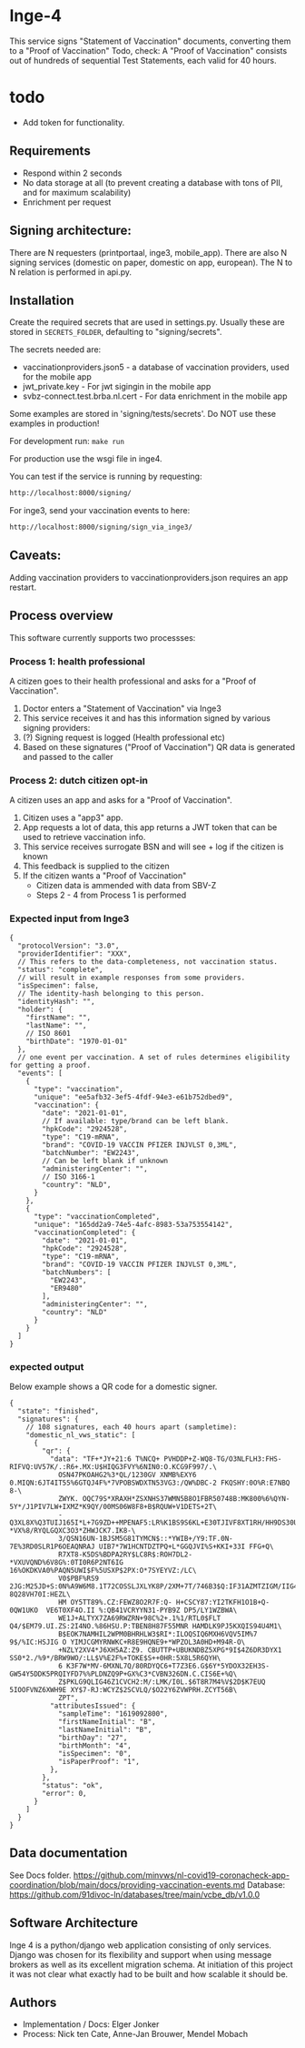 # Inge-4

This service signs "Statement of Vaccination" documents, converting them to a "Proof of Vaccination"
Todo, check: A "Proof of Vaccination" consists out of hundreds of sequential Test Statements, each valid for 40 hours.

# todo

- Add token for functionality.

## Requirements

- Respond within 2 seconds
- No data storage at all (to prevent creating a database with tons of PII, and for maximum scalability)
- Enrichment per request


## Signing architecture:
There are N requesters (printportaal, inge3, mobile_app). There are also N signing services (domestic on paper, 
domestic on app, european). The N to N relation is performed in api.py.


## Installation
Create the required secrets that are used in settings.py. Usually these are stored in 
`SECRETS_FOLDER`, defaulting to "signing/secrets".

The secrets needed are:

- vaccinationproviders.json5 - a database of vaccination providers, used for the mobile app
- jwt_private.key - For jwt sigingin in the mobile app
- svbz-connect.test.brba.nl.cert - For data enrichment in the mobile app

Some examples are stored in 'signing/tests/secrets'. Do NOT use these examples in production!

For development run:
`make run`

For production use the wsgi file in inge4.

You can test if the service is running by requesting:
```txt
http://localhost:8000/signing/
```

For inge3, send your vaccination events to here: 
```txt
http://localhost:8000/signing/sign_via_inge3/
```

## Caveats:
Adding vaccination providers to vaccinationproviders.json requires an app restart.


## Process overview

This software currently supports two processses:

### Process 1: health professional

A citizen goes to their health professional and asks for a "Proof of Vaccination".

1) Doctor enters a "Statement of Vaccination" via Inge3
2) This service receives it and has this information signed by various signing providers:
3) (?) Signing request is logged (Health professional etc)
4) Based on these signatures ("Proof of Vaccination") QR data is generated and passed to the caller

### Process 2: dutch citizen opt-in

A citizen uses an app and asks for a "Proof of Vaccination".

1) Citizen uses a "app3" app.
2) App requests a lot of data, this app returns a JWT token that can be used to retrieve vaccination info.
3) This service receives surrogate BSN and will see + log if the citizen is known
4) This feedback is supplied to the citizen
5) If the citizen wants a "Proof of Vaccination"
    - Citizen data is ammended with data from SBV-Z
    - Steps 2 - 4 from Process 1 is performed

### Expected input from Inge3

```json5
{
  "protocolVersion": "3.0",
  "providerIdentifier": "XXX",
  // This refers to the data-completeness, not vaccination status.
  "status": "complete",
  // will result in example responses from some providers.
  "isSpecimen": false,
  // The identity-hash belonging to this person.
  "identityHash": "",
  "holder": {
    "firstName": "",
    "lastName": "",
    // ISO 8601
    "birthDate": "1970-01-01"
  },
  // one event per vaccination. A set of rules determines eligibility for getting a proof.
  "events": [
    {
      "type": "vaccination",
      "unique": "ee5afb32-3ef5-4fdf-94e3-e61b752dbed9",
      "vaccination": {
        "date": "2021-01-01",
        // If available: type/brand can be left blank.
        "hpkCode": "2924528",
        "type": "C19-mRNA",
        "brand": "COVID-19 VACCIN PFIZER INJVLST 0,3ML",
        "batchNumber": "EW2243",
        // Can be left blank if unknown
        "administeringCenter": "",
        // ISO 3166-1
        "country": "NLD",
      }
    },
    {
      "type": "vaccinationCompleted",
      "unique": "165dd2a9-74e5-4afc-8983-53a753554142",
      "vaccinationCompleted": {
        "date": "2021-01-01",
        "hpkCode": "2924528",
        "type": "C19-mRNA",
        "brand": "COVID-19 VACCIN PFIZER INJVLST 0,3ML",
        "batchNumbers": [
          "EW2243",
          "ER9480"
        ],
        "administeringCenter": "",
        "country": "NLD"
      }
    }
  ]
}
```

### expected output

Below example shows a QR code for a domestic signer.

```json5
{
  "state": "finished",
  "signatures": {
    // 108 signatures, each 40 hours apart (sampletime):
    "domestic_nl_vws_static": [
      {
        "qr": {
          "data": "TF+*JY+21:6 T%NCQ+ PVHDDP+Z-WQ8-TG/O3NLFLH3:FHS-RIFVQ:UV57K/.:R6+.MX:U$HIQG3FVY%6NIN0:O.KCG9F997/.\
            OSN47PKOAHG2%3*QL/1230GV XNMB%EXY6 0.MIQN:6JT4IT55%6GTQJ4F%*7VPOBSWDXTN53VG3:/QW%DBC-2 FKQSHY:0O%R:E7NBQ 8-\
            ZWYK. OQC79S*XRAXH*ZSXNHS37WMN5B8O1FBR50748B:MK800%6%QYN-5Y*/J1PIV7LW+IXMZ*K9QY/00MS06W8F8+B$RQUW+V1DETS+2T\
            -Q3XL8X%Q3TUIJ165I*L+7G9ZD++MPENAF5:LR%K1BS9S6KL+E30TJIVF8XT1RH/HH9DS30UK39*-*VX%8/RYQLGQXC3O3*ZHWJCK7.IK8-\
            3/QSN16UN-1BJSM5G81TYMCN$::*YWIB+/Y9:TF.0N-7E%3RD0SLR1P6OEAQNRAJ UIB7*7W1HCNTDZTPQ+L*GGQJVI%S+KKI+33I FFG+Q\
            R7XT8-K5DS%BDPA2RY$LC8R$:ROH7DL2-*VXUVQND%6V8G%:0TI0R6P2NT6IG 16%OKDKVA0%PAQN5UWI$F%5USXP$2PX:O*7SYEYVZ:/LC\
            V0$PBF%RS9 2JG:M25JD+S:0N%A9W6M8.1T72COSSLJXLYK8P/2XM+7T/746B3$Q:IF31AZMTZIGM/IIG4YJF2YFKML 8Q28VH70I:HEZL\
            HM OY5TT89%.CZ:FEWZ8O2R7F:Q- H+CSCY87:YI2TKFH1O1B+Q-0QW1UKO  VE6T0XF4O.II %:QB41VCRYYN31-PYB9Z DP5/LY1WZBWA\
            WE1J+ALTYX7ZA69RWZRN+98C%2+.1%1/RTL0$FLT Q4/$EM79.UI.ZS:2I4NO.%86HSU.P:TBEN8H87F55MNR HAMDLK9PJ5KXQIS94U4M1\
            B$EOK7NAMHIL2WPM0BHRHLW3$RI*:ILOQSIQ6MXH6VQV5IM%7 9$/%IC:HSJIG O YIMJCGMYRNWKC+R8E9HQNE9+*WPZOL3A0HD+M94R-O\
            +NZLY2XV4*J6XH5AZ:Z9. CBUTTP+UBUKNDBZ5XPG*9I$4Z6DR3DYX1 SS0*2./%9*/BRW9WO/:LL$V%E2F%+TOKE$S++0HR:5X8L5R6QYH\
            6 K3F7W*MV-6MXNL7Q/80RDYQC6+T7Z3E6.G$6Y*5YDOX32EH3S-GW54Y5DDK5PRQIYFD7%%PLDNZQ9P+GX%C3*CVBN326DN.C.CIS6E+%Q\
            Z$PKLG9QLIG46Z1CVCH2:M/:LMK/I0L.$6T8R7M4%V$2D$K7EUQ 5IOOFVNZ6XWH9E XY$7-RJ:WCYZ$2SCVLQ/$O22Y6ZVWPRH.ZCYT56B\
            ZPT",
          "attributesIssued": {
            "sampleTime": "1619092800",
            "firstNameInitial": "B",
            "lastNameInitial": "B",
            "birthDay": "27",
            "birthMonth": "4",
            "isSpecimen": "0",
            "isPaperProof": "1",
          },
        },
        "status": "ok",
        "error": 0,
      }
    ]
  }
}
```

## Data documentation

See Docs folder.
https://github.com/minvws/nl-covid19-coronacheck-app-coordination/blob/main/docs/providing-vaccination-events.md
Database: https://github.com/91divoc-ln/databases/tree/main/vcbe_db/v1.0.0

## Software Architecture

Inge 4 is a python/django web application consisting of only services. Django was chosen for its flexibility and support
when using message brokers as well as its excellent migration schema. At initiation of this project it was not clear
what exactly had to be built and how scalable it should be.

## Authors

- Implementation / Docs: Elger Jonker
- Process: Nick ten Cate, Anne-Jan Brouwer, Mendel Mobach

